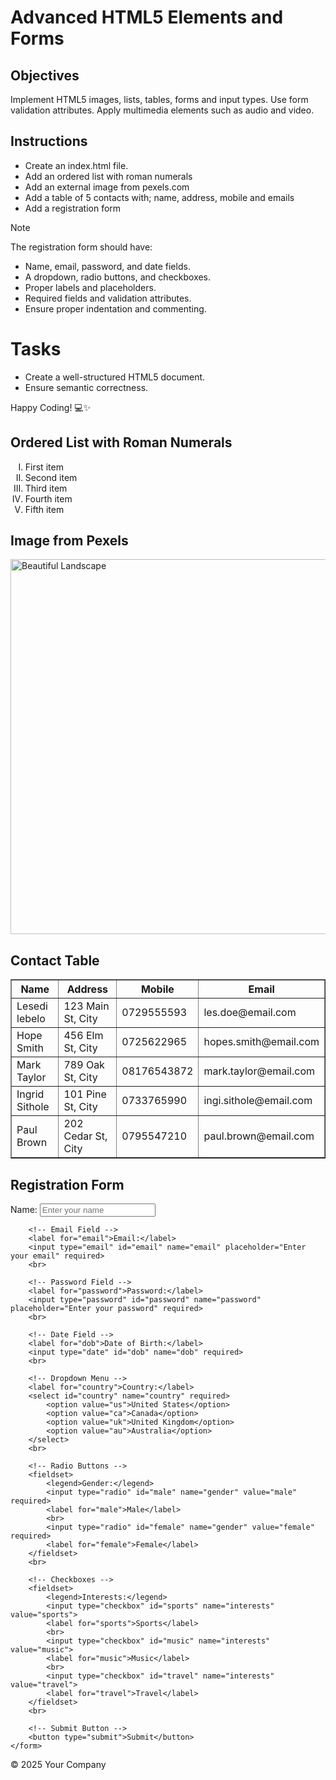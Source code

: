 # Advanced HTML5 Elements and Forms

## Objectives
Implement HTML5 images, lists, tables, forms and input types.
Use form validation attributes.
Apply multimedia elements such as audio and video.

## Instructions

- Create an index.html file.
- Add an ordered list with roman numerals
- Add an external image from pexels.com
- Add a table of 5 contacts with; name, address, mobile and emails
- Add a registration form

>[!NOTE]
>  The registration form should have:
>- Name, email, password, and date fields.
>- A dropdown, radio buttons, and checkboxes.
>- Proper labels and placeholders.
>- Required fields and validation attributes.
>- Ensure proper indentation and commenting.
 
# Tasks
- Create a well-structured HTML5 document.
- Ensure semantic correctness.

Happy Coding! 💻✨


<!-- Ordered List with Roman Numerals -->
<section>
    <h2>Ordered List with Roman Numerals</h2>
    <ol type="I">
        <li>First item</li>
        <li>Second item</li>
        <li>Third item</li>
        <li>Fourth item</li>
        <li>Fifth item</li>
    </ol>
</section>

<!-- External Image from Pexels -->
<section>
    <h2>Image from Pexels</h2>
    <img src="https://images.pexels.com/photos/335037/pexels-photo-335037" alt="Beautiful Landscape" width="600">
</section>

<!-- Table of 5 Contacts -->
<section>
    <h2>Contact Table</h2>
    <table border="1">
        <thead>
            <tr>
                <th>Name</th>
                <th>Address</th>
                <th>Mobile</th>
                <th>Email</th>
            </tr>
        </thead>
        <tbody>
            <tr>
                <td>Lesedi lebelo</td>
                <td>123 Main St, City</td>
                <td>0729555593</td>
                <td>les.doe@email.com</td>
            </tr>
            <tr>
                <td>Hope Smith</td>
                <td>456 Elm St, City</td>
                <td>0725622965</td>
                <td>hopes.smith@email.com</td>
            </tr>
            <tr>
                <td>Mark Taylor</td>
                <td>789 Oak St, City</td>
                <td>08176543872</td>
                <td>mark.taylor@email.com</td>
            </tr>
            <tr>
                <td>Ingrid Sithole</td>
                <td>101 Pine St, City</td>
                <td>0733765990</td>
                <td>ingi.sithole@email.com</td>
            </tr>
            <tr>
                <td>Paul Brown</td>
                <td>202 Cedar St, City</td>
                <td>0795547210</td>
                <td>paul.brown@email.com</td>
            </tr>
        </tbody>
    </table>
</section>

<!-- Registration Form -->
<section>
    <h2>Registration Form</h2>
    <form action="/submit_form" method="POST" id="registrationForm">
        <!-- Name Field -->
        <label for="name">Name:</label>
        <input type="text" id="name" name="name" placeholder="Enter your name" required>
        <br>

        <!-- Email Field -->
        <label for="email">Email:</label>
        <input type="email" id="email" name="email" placeholder="Enter your email" required>
        <br>

        <!-- Password Field -->
        <label for="password">Password:</label>
        <input type="password" id="password" name="password" placeholder="Enter your password" required>
        <br>

        <!-- Date Field -->
        <label for="dob">Date of Birth:</label>
        <input type="date" id="dob" name="dob" required>
        <br>

        <!-- Dropdown Menu -->
        <label for="country">Country:</label>
        <select id="country" name="country" required>
            <option value="us">United States</option>
            <option value="ca">Canada</option>
            <option value="uk">United Kingdom</option>
            <option value="au">Australia</option>
        </select>
        <br>

        <!-- Radio Buttons -->
        <fieldset>
            <legend>Gender:</legend>
            <input type="radio" id="male" name="gender" value="male" required>
            <label for="male">Male</label>
            <br>
            <input type="radio" id="female" name="gender" value="female" required>
            <label for="female">Female</label>
        </fieldset>
        <br>

        <!-- Checkboxes -->
        <fieldset>
            <legend>Interests:</legend>
            <input type="checkbox" id="sports" name="interests" value="sports">
            <label for="sports">Sports</label>
            <br>
            <input type="checkbox" id="music" name="interests" value="music">
            <label for="music">Music</label>
            <br>
            <input type="checkbox" id="travel" name="interests" value="travel">
            <label for="travel">Travel</label>
        </fieldset>
        <br>

        <!-- Submit Button -->
        <button type="submit">Submit</button>
    </form>
</section>

<!-- Footer Section -->
<footer>
    <p>&copy; 2025 Your Company</p>
</footer>
